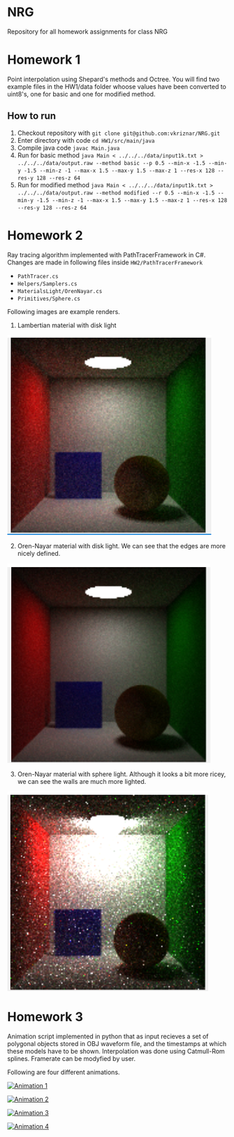 # NRG
Repository for all homework assignments for class NRG

# Homework 1
Point interpolation using Shepard's methods and Octree. You will find two example files in the HW1/data folder whoose values have been converted to uint8's, one for basic and one for modified method.

## How to run
1. Checkout repository with ``git clone git@github.com:vkriznar/NRG.git``
2. Enter directory with code ``cd HW1/src/main/java``
3. Compile java code ``javac Main.java``
4. Run for basic method ``java Main < ../../../data/input1k.txt > ../../../data/output.raw --method basic --p 0.5 --min-x -1.5 --min-y -1.5 --min-z -1 --max-x 1.5 --max-y 1.5 --max-z 1 --res-x 128 --res-y 128 --res-z 64``
5. Run for modified method ``java Main < ../../../data/input1k.txt > ../../../data/output.raw --method modified --r 0.5 --min-x -1.5 --min-y -1.5 --min-z -1 --max-x 1.5 --max-y 1.5 --max-z 1 --res-x 128 --res-y 128 --res-z 64``

# Homework 2
Ray tracing algorithm implemented with PathTracerFramework in C#. Changes are made in following files inside ``HW2/PathTracerFramework``
- ``PathTracer.cs``
- ``Helpers/Samplers.cs``
- ``MaterialsLight/OrenNayar.cs``
- ``Primitives/Sphere.cs``

Following images are example renders.
1. Lambertian material with disk light

![Lambertian-Disk](./HW2/Images/render1.PNG)

2. Oren-Nayar material with disk light. We can see that the edges are more nicely defined.

![OrenNayar-Disk](./HW2/Images/render2.PNG)

3. Oren-Nayar material with sphere light. Although it looks a bit more ricey, we can see the walls are much more lighted.

![OrenNayar-Disk](./HW2/Images/render3.PNG)

# Homework 3
Animation script implemented in python that as input recieves a set of polygonal objects stored in OBJ waveform file, and the timestamps at which these models have to be shown. Interpolation was done using Catmull-Rom splines. Framerate can be modyfied by user.

Following are four different animations.

[![Animation 1](https://i.imgur.com/rdK5Ckq.png[/img])](https://youtu.be/jD_T3wo6atE)

[![Animation 2](https://i.imgur.com/rdK5Ckq.png[/img])](https://youtu.be/RsOoyzoU0Vw)

[![Animation 3](https://i.imgur.com/cx3sMOK.png[/img])](https://youtu.be/NUGN497uQ28)

[![Animation 4](https://i.imgur.com/PjlkkKo.png[/img])](https://youtu.be/PkSN55UsFwI)